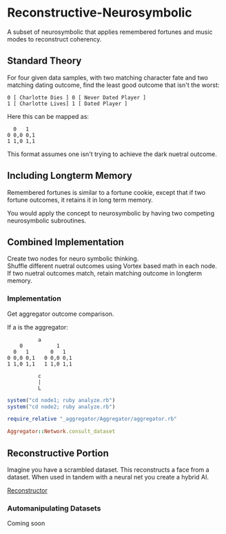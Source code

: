 # Reconstructive-Neurosymbolic
A subset of neurosymbolic that applies remembered fortunes and music modes to reconstruct coherency.

## Standard Theory
For four given data samples, with two matching character fate and two matching dating outcome, find the least good outcome that isn't the worst:

~~~
0 [ Charlotte Dies ] 0 [ Never Dated Player ]
1 [ Charlotte Lives] 1 [ Dated Player ]
~~~

Here this can be mapped as:

~~~
  0   1
0 0,0 0,1
1 1,0 1,1
~~~

This format assumes one isn't trying to achieve the dark nuetral outcome.

## Including Longterm Memory
Remembered fortunes is similar to a fortune cookie, except that if two fortune outcomes, it retains it in long term memory.

You would apply the concept to neurosymbolic by having two competing neurosymbolic subroutines.

## Combined Implementation
Create two nodes for neuro symbolic thinking.<br />
Shuffle different nuetral outcomes using Vortex based math in each node.<br />
If two nuetral outcomes match, retain matching outcome in longterm memory.<br />

### Implementation
Get aggregator outcome comparison.

If a is the aggregator:
~~~
          a
    0           1
  0   1       0   1
0 0,0 0,1   0 0,0 0,1
1 1,0 1,1   1 1,0 1,1

          c
          |
          L
~~~

~~~ruby
system("cd node1; ruby analyze.rb")
system("cd node2; ruby analyze.rb")

require_relative "_aggregator/Aggregator/aggregator.rb"

Aggregator::Network.consult_dataset
~~~

## Reconstructive Portion
Imagine you have a scrambled dataset. This reconstructs a face from a dataset. When used in tandem with a neural net you create a hybrid AI.

[Reconstructor](https://github.com/LWFlouisa/Reconstructor.git)

### Automanipulating Datasets
Coming soon

